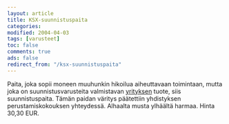 ```yaml
--- 
layout: article 
title: KSX-suunnistuspaita 
categories: 
modified: 2004-04-03 
tags: [varusteet]
toc: false 
comments: true 
ads: false 
redirect_from: "/ksx-suunnistuspaita" 
--- 
```


Paita, joka sopii moneen muuhunkin hikoilua aiheuttavaan toimintaan,
mutta joka on suunnistusvarusteita valmistavan
[yrityksen](http://www.westervesa.fi/) tuote, siis suunnistuspaita.
Tämän paidan väritys päätettiin yhdistyksen perustamiskokouksen
yhteydessä. Alhaalta musta ylhäältä harmaa. Hinta 30,30 EUR.

